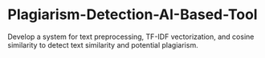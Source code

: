 # Plagiarism-Detection-AI-Based-Tool
Develop a system for text preprocessing, TF-IDF vectorization, and cosine similarity to detect text similarity and potential plagiarism.
